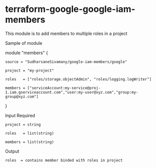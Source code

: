 # terraform-google-google-iam-members

This module is to add members to multiple roles in a project

Sample of module

module "members" {

    source = "SudharsaneSivamany/google-iam-members/google"
  
    project = "my-project"
  
    roles   = ["roles/storage.objectAdmin", "roles/logging.logWriter"]
  
    members = ["serviceAccount:my-service@proj-1.iam.gserviceaccount.com","user:my-user@xyz.com","group:my-group@xyz.com"]
  
}

Input Required

    project = string

    roles   = list(string)

    members = list(string)

Output

    roles  = contains member binded with roles in project

